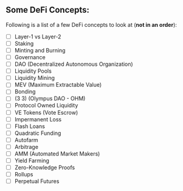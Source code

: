 ## Some DeFi Concepts:

Following is a list of a few DeFi concepts to look at (**not in an order**):

- [ ] Layer-1 vs Layer-2
- [ ] Staking
- [ ] Minting and Burning
- [ ] Governance
- [ ] DAO (Decentralized Autonomous Organization)
- [ ] Liquidity Pools
- [ ] Liquidity Mining
- [ ] MEV (Maximum Extractable Value)
- [ ] Bonding
- [ ] (3 3) (Olympus DAO - OHM)
- [ ] Protocol Owned Liquidity
- [ ] VE Tokens (Vote Escrow)
- [ ] Impermanent Loss
- [ ] Flash Loans
- [ ] Quadratic Funding
- [ ] Autofarm
- [ ] Arbitrage
- [ ] AMM (Automated Market Makers)
- [ ] Yield Farming
- [ ] Zero-Knowledge Proofs
- [ ] Rollups
- [ ] Perpetual Futures
